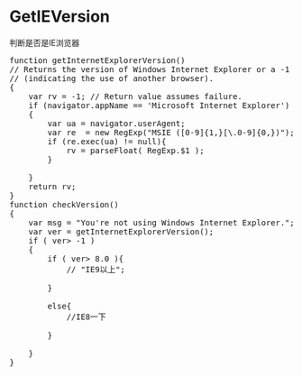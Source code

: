 # GetIEVersion
判断是否是IE浏览器

<pre>
function getInternetExplorerVersion()
// Returns the version of Windows Internet Explorer or a -1
// (indicating the use of another browser).
{
    var rv = -1; // Return value assumes failure.
    if (navigator.appName == 'Microsoft Internet Explorer')
    {
        var ua = navigator.userAgent;
        var re  = new RegExp("MSIE ([0-9]{1,}[\.0-9]{0,})");
        if (re.exec(ua) != null){
            rv = parseFloat( RegExp.$1 );
        }
           
    }
    return rv;
}
function checkVersion()
{
    var msg = "You're not using Windows Internet Explorer.";
    var ver = getInternetExplorerVersion();
    if ( ver> -1 )
    {
        if ( ver> 8.0 ){
            // "IE9以上";
            
        }
            
        else{
            //IE8一下
            
        }
        
    }
}



</pre>
